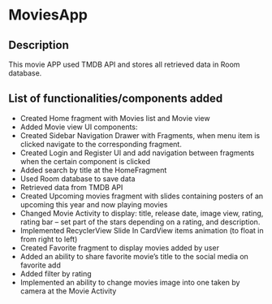 # MoviesApp
## Description
This movie APP used TMDB API and stores all retrieved data in Room database. 
## List of functionalities/components added
* Created Home fragment with Movies list and Movie view
*	Added Movie view UI components:
*	Created Sidebar Navigation Drawer with Fragments, when menu item is clicked navigate to the corresponding fragment.
*	Created Login and Register UI and add navigation between fragments when the certain component is clicked
* Added search by title at the HomeFragment
* Used Room database to save data
* Retrieved data from TMDB API
* Created Upcoming movies fragment with slides containing posters of an upcoming this year and now playing movies
* Changed Movie Activity to display: title, release date, image view, rating, rating bar – set part of the stars depending on a rating, and description.
* Implemented RecyclerView Slide In CardView items animation (to float in from right to left)
* Created Favorite fragment to display movies added by user
* Added an ability to share favorite movie’s title to the social media on favorite add
* Added filter by rating
* Implemented an ability to change movies image into one taken by camera at the Movie Activity

